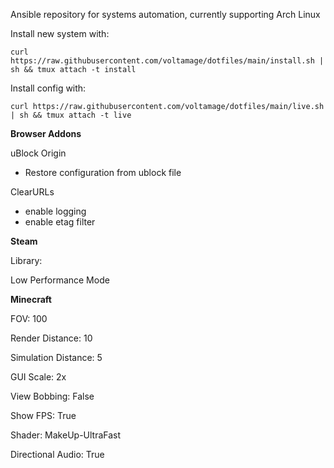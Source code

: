 Ansible repository for systems automation, currently supporting Arch Linux

Install new system with:
```
curl https://raw.githubusercontent.com/voltamage/dotfiles/main/install.sh | sh && tmux attach -t install
```

Install config with:
```
curl https://raw.githubusercontent.com/voltamage/dotfiles/main/live.sh | sh && tmux attach -t live
```

**Browser Addons**

uBlock Origin
- Restore configuration from ublock file

ClearURLs
- enable logging
- enable etag filter

**Steam**

Library:

Low Performance Mode

**Minecraft**

FOV: 100

Render Distance: 10

Simulation Distance: 5

GUI Scale: 2x

View Bobbing: False

Show FPS: True

Shader: MakeUp-UltraFast

Directional Audio: True
